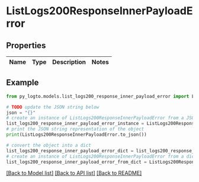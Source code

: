 # ListLogs200ResponseInnerPayloadError


## Properties

Name | Type | Description | Notes
------------ | ------------- | ------------- | -------------

## Example

```python
from py_logto.models.list_logs200_response_inner_payload_error import ListLogs200ResponseInnerPayloadError

# TODO update the JSON string below
json = "{}"
# create an instance of ListLogs200ResponseInnerPayloadError from a JSON string
list_logs200_response_inner_payload_error_instance = ListLogs200ResponseInnerPayloadError.from_json(json)
# print the JSON string representation of the object
print(ListLogs200ResponseInnerPayloadError.to_json())

# convert the object into a dict
list_logs200_response_inner_payload_error_dict = list_logs200_response_inner_payload_error_instance.to_dict()
# create an instance of ListLogs200ResponseInnerPayloadError from a dict
list_logs200_response_inner_payload_error_from_dict = ListLogs200ResponseInnerPayloadError.from_dict(list_logs200_response_inner_payload_error_dict)
```
[[Back to Model list]](../README.md#documentation-for-models) [[Back to API list]](../README.md#documentation-for-api-endpoints) [[Back to README]](../README.md)


